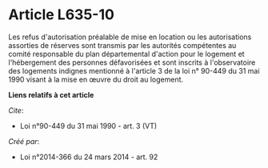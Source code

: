 # Article L635-10

Les refus d'autorisation préalable de mise en location ou les autorisations assorties de réserves sont transmis par les
autorités compétentes au comité responsable du plan départemental d'action pour le logement et l'hébergement des personnes
défavorisées et sont inscrits à l'observatoire des logements indignes mentionné à l'article 3 de la loi n° 90-449 du 31 mai
1990 visant à la mise en œuvre du droit au logement.

**Liens relatifs à cet article**

_Cite_:

  - Loi n°90-449 du 31 mai 1990 - art. 3 (VT)

_Créé par_:

  - Loi n°2014-366 du 24 mars 2014 - art. 92
